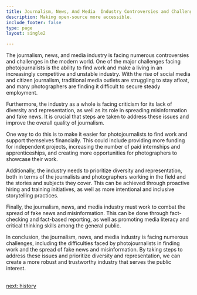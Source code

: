```yaml
---
title: Journalism, News, And Media  Industry Controversies and Challenges
description: Making open-source more accessible.
include_footer: false
type: page
layout: single2

---
```


<p>
The journalism, news, and media industry is facing numerous controversies and challenges in the modern world. One of the major challenges facing photojournalists is the ability to find work and make a living in an increasingly competitive and unstable industry. With the rise of social media and citizen journalism, traditional media outlets are struggling to stay afloat, and many photographers are finding it difficult to secure steady employment.

Furthermore, the industry as a whole is facing criticism for its lack of diversity and representation, as well as its role in spreading misinformation and fake news. It is crucial that steps are taken to address these issues and improve the overall quality of journalism.

One way to do this is to make it easier for photojournalists to find work and support themselves financially. This could include providing more funding for independent projects, increasing the number of paid internships and apprenticeships, and creating more opportunities for photographers to showcase their work.

Additionally, the industry needs to prioritize diversity and representation, both in terms of the journalists and photographers working in the field and the stories and subjects they cover. This can be achieved through proactive hiring and training initiatives, as well as more intentional and inclusive storytelling practices.

Finally, the journalism, news, and media industry must work to combat the spread of fake news and misinformation. This can be done through fact-checking and fact-based reporting, as well as promoting media literacy and critical thinking skills among the general public.

In conclusion, the journalism, news, and media industry is facing numerous challenges, including the difficulties faced by photojournalists in finding work and the spread of fake news and misinformation. By taking steps to address these issues and prioritize diversity and representation, we can create a more robust and trustworthy industry that serves the public interest.

<br>
<a href="https://workdojos.com/photojournalist/history">next: history</a>
</p>